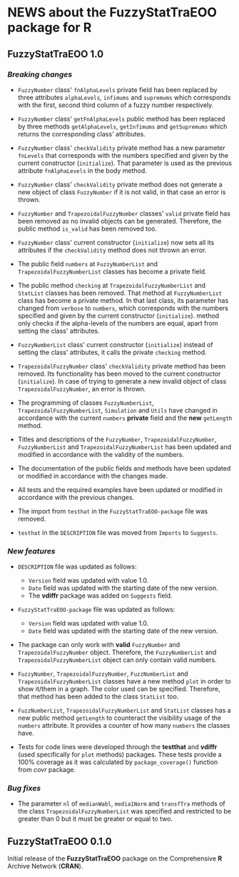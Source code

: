 # **NEWS about the FuzzyStatTraEOO package for R**

## **FuzzyStatTraEOO 1.0**

### *Breaking changes*

-   `FuzzyNumber` class' `fnAlphaLevels` private field has been replaced by three attributes `alphaLevels`, `infimums` and `supremums` which corresponds with the first, second third column of a fuzzy number respectively.

-   `FuzzyNumber` class' `getFnAlphaLevels` public method has been replaced by three methods `getAlphaLevels`, `getInfimums` and `getSupremums` which returns the corresponding class' attributes.

-   `FuzzyNumber` class' `checkValidity` private method has a new parameter `fnLevels` that corresponds with the numbers specified and given by the current constructor (`initialize`). That parameter is used as the previous attribute `fnAlphaLevels` in the body method.

-   `FuzzyNumber` class' `checkValidity` private method does not generate a new object of class `FuzzyNumber` if it is not valid, in that case an error is thrown.

-   `FuzzyNumber` and `TrapezoidalFuzzyNumber` classes' `valid` private field has been removed as no invalid objects can be generated. Therefore, the public method `is_valid` has been removed too.

-   `FuzzyNumber` class' current constructor (`initialize`) now sets all its attributes if the `checkValidity` method does not thrown an error.

-   The public field `numbers` at `FuzzyNumberList` and `TrapezoidalFuzzyNumberList` classes has become a private field.

-   The public method `checking` at `TrapezoidalFuzzyNumberList` and `StatList` classes has been removed. That method at `FuzzyNumberList` class has become a private method. In that last class, its parameter has changed from `verbose` to `numbers`, which corresponds with the numbers specified and given by the current constructor (`initialize`).  method only checks if the alpha-levels of the numbers are equal, apart from setting the class' attributes.

-   `FuzzyNumberList` class' current constructor (`initialize`) instead of setting the class' attributes, it calls the private `checking` method.

-   `TrapezoidalFuzzyNumber` class' `checkValidity` private method has been removed. Its functionality has been moved to the current constructor (`initialize`). In case of trying to generate a new invalid object of class `TrapezoidalFuzzyNumber`, an error is thrown.

-   The programming of classes `FuzzyNumberList`, `TrapezoidalFuzzyNumberList`, `Simulation` and `Utils` have changed in accordance with the current `numbers` **private** field and the **new** `getLength` method.

-   Titles and descriptions of the `FuzzyNumber`, `TrapezoidalFuzzyNumber`, `FuzzyNumberList` and `TrapezoidalFuzzyNumberList` has been updated and modified in accordance with the validity of the numbers.

-   The documentation of the public fields and methods have been updated or modified in accordance with the changes made.

-   All tests and the required examples have been updated or modified in accordance with the previous changes.

-   The import from `testhat` in the `FuzzyStatTraEOO-package` file was removed.

-   `testhat` in the `DESCRIPTION` file was moved from `Imports` to `Suggests`.

### *New features*

-   `DESCRIPTION` file was updated as follows:

    -   `Version` field was updated with value 1.0.
    -   `Date` field was updated with the starting date of the new version.
    -   The **vdiffr** package was added on `Suggests` field.
    
-   `FuzzyStatTraEOO-package` file was updated as follows:

    -   `Version` field was updated with value 1.0.
    -   `Date` field was updated with the starting date of the new version.

-   The package can only work with **valid** `FuzzyNumber` and `TrapezoidalFuzzyNumber` object. Therefore, the `FuzzyNumberList` and `TrapezoidalFuzzyNumberList` object can only contain valid numbers.

-   `FuzzyNumber`, `TrapezoidalFuzzyNumber`, `FuzzNumberList` and `TrapezoidalFuzzyNumberList` classes have a new method `plot` in order to show it/them in a graph. The color used can be specified. Therefore, that method has been added to the class `StatList` too.

-   `FuzzNumberList`, `TrapezoidalFuzzyNumberList` and `StatList` classes has a new public method `getLength` to counteract the visibility usage of the `numbers` attribute. It provides a counter of how many `numbers` the classes have.

-   Tests for code lines were developed through the **testthat** and **vdiffr** (used specifically for `plot` methods) packages. These tests provide a 100% coverage as it was calculated by `package_coverage()` function from *covr* package.

### *Bug fixes*

-   The parameter `nl` of `medianWabl`, `media1Norm` and `transfTra` methods of the class `TrapezoidalFuzzyNumberList` was specified and restricted to be greater than 0 but it must be greater or equal to two. 

## **FuzzyStatTraEOO 0.1.0**

Initial release of the **FuzzyStatTraEOO** package on the Comprehensive **R** Archive Network (**CRAN**).
